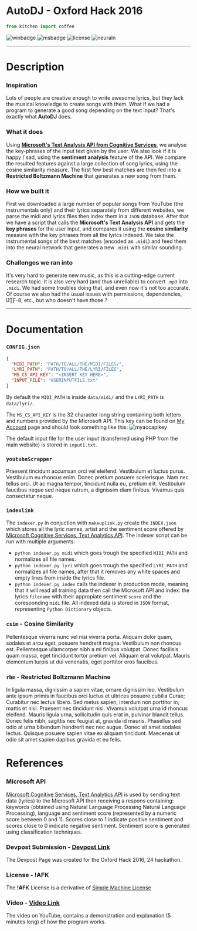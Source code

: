 # AutoDJ - Oxford Hack 2016
```python
from kitchen import coffee
```
![winbadge](https://img.shields.io/badge/oxfordhack2016-winner-FFB900.svg?style=flat-square)
![msbadge](https://img.shields.io/badge/microsoft-winner-64C200.svg?style=flat-square)
![license](https://img.shields.io/badge/license-!AFK-00A1F3.svg?style=flat-square)
![neuraln](https://img.shields.io/badge/neuralnetworks-yes-FF2E00.svg?style=flat-square)

---
Description
===

### Inspiration
Lots of people are creative enough to write awesome lyrics, but they lack the musical knowledge to create songs with them. What if we had a program to generate a good song depending on the text input? That's exactly what **AutoDJ** does.


### What it does
Using [**Microsoft's Text Analysis API from Cognitive Services**](https://www.microsoft.com/cognitive-services "Microsoft's Cognitive Services API"), we analyse the key-phrases of the input text given by the user. We also look if it is happy / sad, using the **sentiment analysis** feature of the API. We compare the resulted features against a large collection of song lyrics, using the cosine similarity measure. The first few best matches are then fed into a **Restricted Boltzmann Machine** that generates a new song from them.


### How we built it
First we downloaded a large number of popular songs from YouTube (the instrumentals only) and their lyrics separately from different websites, we parse the midi and lyrics files then index them in a ```JSON``` database. After that we have a script that calls the **Microsoft's Text Analysis API** and gets the **key phrases** for the user input, and compares it using the **cosine similarity** measure with the key phrases from all the lyrics indexed. We take the instrumental songs of the best matches (encoded as ```.midi```) and feed them into the neural network that generates a new ```.midi``` with similar sounding.

### Challenges we ran into
It's very hard to generate new music, as this is a cutting-edge current research topic. It is also very hard (and thus unreliable) to convert ```.mp3``` into ```.midi```. We had some troubles doing that, and even now it's not too accurate. Of course we also had the usual issues with permissions, dependencies, ƲƮƑ-8, etc., but who doesn't have those ?

---
Documentation
===

### ```CONFIG.json```
```json
{
  "MIDI_PATH": "PATH/TO/ALL/THE/MIDI/FILES/",
  "LYRI_PATH": "PATH/TO/ALL/THE/LYRI/FILES",
  "MS_CS_API_KEY": "<INSERT KEY HERE>",
  "INPUT_FILE": "USERINPUTFILE.txt"
}
```
By default the ```MIDI_PATH``` is inside ```data/midi/``` and the ```LYRI_PATH``` is ```data/lyri/```.

The ```MS_CS_API_KEY``` is the 32 character long string containing both letters and numbers provided by the Microsoft API.
This key can be found on [My Account](https://www.microsoft.com/cognitive-services/en-US/subscriptions) page and should look something like this:
![myaccapikey](http://i.imgur.com/ijI54d0.png)

The default input file for the user input (transferred using PHP from the main website) is stored in ```input1.txt```.

### ```youtubeScrapper```
Praesent tincidunt accumsan orci vel eleifend. Vestibulum et luctus purus. Vestibulum eu rhoncus enim. Donec pretium posuere scelerisque. Nam nec tellus orci. Ut ac magna tempor, tincidunt nulla eu, pretium elit. Vestibulum faucibus neque sed neque rutrum, a dignissim diam finibus. Vivamus quis consectetur neque.

### ```indexlink```
The ```indexer.py``` in conjuction with ```makeuplink.py``` create the ```INDEX.json``` which stores all the lyric names, artist and the sentiment score offered by [Microsoft Cognitive Services, Text Analytics API](https://www.microsoft.com/cognitive-services/en-us/text-analytics-api). The indexer script can be run with multiple arguments: 
- ```python indexer.py midi``` which goes trough the specified ```MIDI_PATH``` and normalizes all file names.
- ```python indexer.py lyri``` which goes trough the specified ```LYRI_PATH``` and normalizes all file names, after that it removes any white spaces and empty lines from inside the lyrics file.
- ```python indexer.py index``` calls the indexer in production mode, meaning that it will read all training data then call the Microsoft API and index: the lyrics ```filename``` with their appropiate sentiment ```score``` and the coresponding ```midi``` file.
All indexed data is stored in ```JSON``` format, representing ```Python Dictionary``` objects.

### ```csim``` - Cosine Similarity
Pellentesque viverra nunc vel nisi viverra porta. Aliquam dolor quam, sodales et arcu eget, posuere hendrerit magna. Vestibulum non rhoncus est. Pellentesque ullamcorper nibh a mi finibus volutpat. Donec facilisis quam massa, eget tincidunt tortor pretium vel. Aliquam erat volutpat. Mauris elementum turpis ut dui venenatis, eget porttitor eros faucibus. 

### ```rbm``` - Restricted Boltzmann Machine
In ligula massa, dignissim a sapien vitae, ornare dignissim leo. Vestibulum ante ipsum primis in faucibus orci luctus et ultrices posuere cubilia Curae; Curabitur nec lectus libero. Sed metus sapien, interdum non porttitor in, mattis et nisl. Praesent nec tincidunt nisi. Vivamus volutpat urna id rhoncus eleifend. Mauris ligula urna, sollicitudin quis erat in, pulvinar blandit tellus. Donec felis nibh, sagittis nec feugiat at, gravida id mauris. Phasellus sed odio at urna bibendum hendrerit nec nec augue. Donec sit amet sodales lectus. Quisque posuere sapien vitae ex aliquam tincidunt. Maecenas ut odio sit amet sapien dapibus gravida et eu felis. 

References
===
### Microsoft API
[Microsoft Cognitive Services, Text Analytics API](https://www.microsoft.com/cognitive-services/en-us/text-analytics-api) is used by sending text data (lyrics) to the Microsoft API then receiving a respons containing: keywords (obtained using  Natural Language Processing Natural Language Processing), language and sentiment score (represented by a numeric score between 0 and 1). Scores close to 1 indicate positive sentiment and scores close to 0 indicate negative sentiment. Sentiment score is generated using classification techniques. 

### Devpost Submission - [Devpost Link](https://devpost.com/software/autodj-i87zrp "https://devpost.com/software/autodj")
The Devpost Page was created for the Oxford Hack 2016, 24 hackathon.
### License - !AFK
The **!AFK** License is a derivative of [Simple Machine License](http://www.simplemachines.org/about/smf/license.php)
### Video - [Video Link](https://www.youtube.com/watch?v=qlJH8-5ZJlk)
The video on YouTube, contains a demonstration and explanation (5 minutes long) of how the program works.
